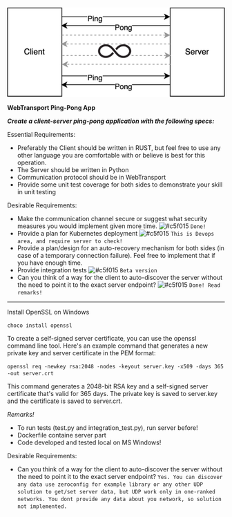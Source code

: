 ![img_2.png](img_2.png)

**WebTransport Ping-Pong App**

***Create a client-server ping-pong application with the following specs:***

 Essential Requirements:
- Preferably the Client should be written in RUST, but feel free to use any other language you are comfortable with or believe is best for this operation.
- The Server should be written in Python
- Communication protocol should be in WebTransport
- Provide some unit test coverage for both sides to demonstrate your skill in unit testing

Desirable Requirements:
- Make the communication channel secure or suggest what security measures you would implement given more time. ![#c5f015](https://placehold.co/15x15/c5f015/c5f015.png) `Done!`
- Provide a plan for Kubernetes deployment ![#c5f015](https://placehold.co/15x15/f03c15/f03c15.png) `This is Devops area, and require server to check!`
- Provide a plan/design for an auto-recovery mechanism for both sides (in case of a temporary connection failure). Feel free to implement that if you have enough time.
- Provide integration tests ![#c5f015](https://placehold.co/15x15/1589F0/1589F0.png) `Beta version`
- Can you think of a way for the client to auto-discover the server without the need to point it to the exact server endpoint? ![#c5f015](https://placehold.co/15x15/c5f015/c5f015.png) `Done! Read remarks!`

---

Install OpenSSL on Windows
```
choco install openssl
```


To create a self-signed server certificate, you can use the openssl command line tool. Here's an example command that generates a new private key and server certificate in the PEM format:

```
openssl req -newkey rsa:2048 -nodes -keyout server.key -x509 -days 365 -out server.crt
```

This command generates a 2048-bit RSA key and a self-signed server certificate that's valid for 365 days. The private key is saved to server.key and the certificate is saved to server.crt.

*Remarks!*
- To run tests (test.py and integration_test.py), run server before!
- Dockerfile containe server part
- Code developed and tested local on MS Windows!

Desirable Requirements:
- Can you think of a way for the client to auto-discover the server without the need to point it to the exact server endpoint?
`Yes. You can discover any data use zeroconfig for example library or any other UDP solution to get/set server data, but UDP work only in one-ranked networks. You dont provide any data about you network, so solution not implemented.`

